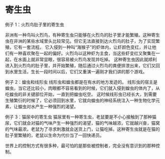 # 寄生虫

例子 1：火烈鸟肚子里的寄生虫

非洲有一种鸟叫火烈鸟，有种寄生虫只能够在火烈鸟的肚子里才能繁殖。这种寄生虫在非洲的某些水域里头比较常见。但它无法直接到达火烈鸟的肚子，为了实现繁殖，它有一套流程。
它入侵到一种叫“海猴子”的虾体内，让虾颜色变红，并让他们有一种喜欢聚在一起的偏好。火烈鸟以这种虾为主食，当这些虾变红又聚集在一起，在水面上就非常显眼，很容易被火烈鸟发现并吃掉。
这种寄生虫因此就顺利进入到火烈鸟的肚子里，并开始繁殖，随后通过火烈鸟的粪便排泄出来，它们又回到水里生活，生长一段时间以后，它们又重演一遍刚才我们讲的那个游戏。

例子 2：蝗虫和线形虫
线形虫和蝗虫都是在有水的地方发迹的。
线形虫的宿主是蝗虫，当它还比较小，肉眼都不容易看到的时候，它们就入侵到蝗虫的体内了，从吃蝗虫的非关键部位开始，一直到把蝗虫吃空。
这时候线形虫已经长大，到需要生殖繁衍的时候了，它必须回到水里，它就向蝗虫的神经系统注入一种生物化学元素，让蝗虫对水产生一种强烈的渴望。

例子 3：猫尿中的寄生虫
猫尿里有一种寄生虫，老鼠要是不小心接触到了那种猫尿，它们就会对猫的气味产生一种强烈的渴望，猫的气味越浓，它就越兴奋，猫窝的气味最浓，老鼠为了寻求刺激就会送货上门，让猫吃掉。这种寄生虫就是在猫的肚子里繁殖的，老鼠以生命为代价当了一回快递员。

世界上的控制方式有很多种，最可怕的是那些被控制者，完全没有意识到的那种控制。

